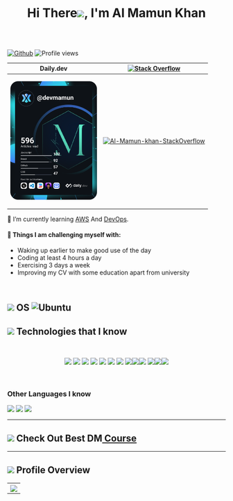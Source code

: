 <a href="https://www.linkedin.com/in/progmamun/" target="_blank" rel="noopener"><p align="center"> <img src="https://rawcdn.githack.com/progmamun/programming-hero/5e7a9d93012540777c2880f116cd243fc3df4e85/milestone-9/v0.2.svg" alt="" /> </a>

<h1 align="center">Hi There<a><img src="https://media.giphy.com/media/hvRJCLFzcasrR4ia7z/giphy.gif" width="25"></a>, I'm Al Mamun Khan</h1>
<br />
<br />

[![Github](https://img.shields.io/github/followers/progmamun?label=Follow&style=social)](https://github.com/progmamun)&nbsp;![Profile views](https://gpvc.arturio.dev/progmamun)

|                                                                 Daily.dev                                                                  |            [![Stack Overflow](https://aleen42.github.io/badges/src/stackoverflow.svg)](https://stackoverflow.com/users/15274012/al-mamun-khan)            |
| :----------------------------------------------------------------------------------------------------------------------------------------: | :-------------------------------------------------------------------------------------------------------------------------------------------------------: |
| <p align="center"><img src="https://github.com/progmamun/progmamun/blob/main/devcard.svg" width="200" alt="Al Mamun Khan's Dev Card"/></p> | [![Al-Mamun-khan-StackOverflow](https://github-readme-stackoverflow.vercel.app/?userID=15274012)](https://stackoverflow.com/users/15274012/al-mamun-khan) |

🌱 I’m currently learning [AWS](https://aws.amazon.com/) And [DevOps](https://www.google.com/search?q=DevOps).

#### :muscle: Things I am challenging myself with:

- Waking up earlier to make good use of the day
- Coding at least 4 hours a day
- Exercising 3 days a week
- Improving my CV with some education apart from university

<br />

## <img src = "https://media.giphy.com/media/VdoIFLsMIlwzfKD520/giphy.gif" width='50'/>&nbsp;OS&nbsp;![Ubuntu](https://img.shields.io/badge/Ubuntu-E95420?style=for-the-badge&logo=ubuntu&logoColor=white)

<h2><img src = "https://media2.giphy.com/media/QssGEmpkyEOhBCb7e1/giphy.gif?cid=ecf05e47a0n3gi1bfqntqmob8g9aid1oyj2wr3ds3mg700bl&rid=giphy.gif" width='50'/>&nbsp;Technologies that I know</h2>

<br/>

<p align="center">
<img src="https://img.shields.io/badge/JavaScript-F7DF1E?style=for-the-badge&logo=javascript&logoColor=black" height="25"/> 
<img src="https://img.shields.io/badge/Node.js-43853D?style=for-the-badge&logo=node.js&logoColor=white" height="25"/> 
<img src="https://img.shields.io/badge/TypeScript-007ACC?style=for-the-badge&logo=typescript&logoColor=white" height="25"/> 
<img src="https://img.shields.io/badge/Sass-CC6699?style=for-the-badge&logo=sass&logoColor=white" height="25"/> 
<img src="https://img.shields.io/badge/Tailwind_CSS-38B2AC?style=for-the-badge&logo=tailwind-css&logoColor=white" height="25"/> 
<img src="https://img.shields.io/badge/Express.js-404D59?style=for-the-badge" height="25"/> 
<img src="https://img.shields.io/badge/React-20232A?style=for-the-badge&logo=react&logoColor=61DAFB" height="25"/> 
<img src="https://img.shields.io/badge/Redux-593D88?style=for-the-badge&logo=redux&logoColor=white" height="25"/><img src="https://img.shields.io/badge/PostgreSQL-316192?style=for-the-badge&logo=postgresql&logoColor=white" height="25"/><img src="https://img.shields.io/badge/MongoDB-4EA94B?style=for-the-badge&logo=mongodb&logoColor=white" height="25"/> 
<img src="https://img.shields.io/badge/Amazon_AWS-232F3E?style=for-the-badge&logo=amazon-aws&logoColor=white" height="25"/><img src="https://img.shields.io/badge/Digital_Ocean-0080FF?style=for-the-badge&logo=DigitalOcean&logoColor=white" height="25"/><img src="https://img.shields.io/badge/Jest-323330?style=for-the-badge&logo=Jest&logoColor=white" height="25"/> 
</p>

<br/>

### Other Languages I know

<img src="https://img.shields.io/badge/-go-lang?style=flat&logo=go&logoColor=white" height="25"/> <img src="https://img.shields.io/badge/-C%20&%20C++-659ad2?style=flat&logo=c%2B%2B&logoColor=ffffff" height="25"/> <img src="https://img.shields.io/badge/-Php-black?style=flat&logo=php&logoColor=white" height="25"/>

---

## <h2><img src = "https://media.giphy.com/media/R4H1oAuFVnEwdsXVoR/giphy.gif" width='50'/>&nbsp;Check Out Best DM<a href="https://passivejournal.com/ref/58/" target="_blank" rel="noopener"> Course</a></h2>

---

<h2><img src = "https://media.giphy.com/media/v1.Y2lkPTc5MGI3NjExOTUxYWU4OWY4YjE3ZjA4NTJhMjg5ODYwOGRjZjJmNTJmYTE0NDAyYSZlcD12MV9pbnRlcm5hbF9naWZzX2dpZklkJmN0PWc/ZXkraFrlIW1D25M6ZJ/giphy.gif" width='50'/>&nbsp;Profile Overview</h2>

<p align="center">
   <table>
   <!-- <h1 align="center">Github Stats</h1> -->
       <!-- <tr>
       <td><img alt="progmamun :: Profile Stats" src="https://github-readme-stats.vercel.app/api?username=progmamun&theme=blue-green&amp;show_icons=true&amp;count_private=true&amp;hide_border=true" /></td>
       <td><img alt="progmamun :: Top Langs]" src="https://github-readme-stats.vercel.app/api/top-langs/?username=progmamun&langs_count=14&theme=blue-green&layout=compact&hide=html"> </td>
     </tr> -->
     <tr>
        <td colspan="2" align="center"><img  align="center" src="https://github-readme-streak-stats.herokuapp.com?user=progmamun&theme=blue-green&hide_border=true"></td>
     </tr>
   </table>
</p>
